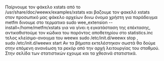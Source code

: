 Παίρνουμε τον φάκελο xstats από το /usr/share/doc/weewx/examples/xstats και
βαζουμε τον φακελό xstats στον προσωπικό μας φάκελο αρχείων δινω όνομα χρήστη για παράδειγμα  metfm
δινουμε στο τερματικο sudo wee_extension --install=/home/metfm/xstats  για να γίνει η εγκατάσταση της επέκτασης,
αντικαθιστούμε τον κώδικα του παρόντος αποθετηρίου στο statistics.inc
τελος κλείσιμο-ανοιγμα του weewx
sudo /etc/init.d/weewx stop ,  
sudo /etc/init.d/weewx start
Αν τα βήματα εκτελέστηκαν σωστά θα δούμε στην επόμενη ανανέωση τα ρεκόρ από την αρχή λειτουργίας του σταθμού.
Στην σελίδα των στατιστικών εχουμε και τα χθεσινά στατιστικά.
